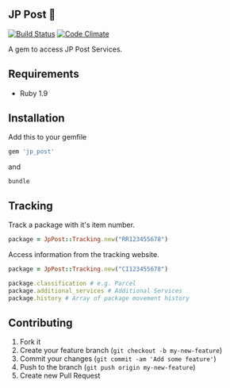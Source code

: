 ## JP Post :postbox:
[![Build Status](https://travis-ci.org/SebastianSzturo/jp_post.svg?branch=master)](https://travis-ci.org/SebastianSzturo/jp_post) [![Code Climate](https://codeclimate.com/github/SebastianSzturo/jp_post/badges/gpa.svg)](https://codeclimate.com/github/SebastianSzturo/jp_post)

A gem to access JP Post Services.

## Requirements
-  Ruby 1.9

## Installation

Add this to your gemfile

```ruby
gem 'jp_post'
```

and

```
bundle
```

## Tracking

Track a package with it's item number.

```ruby
package = JpPost::Tracking.new("RR123455678")
```

Access information from the tracking website.

```ruby
package = JpPost::Tracking.new("CI123455678")

package.classification # e.g. Parcel
package.additional_services # Additional Services 
package.history # Array of package movement history
```

## Contributing

1. Fork it
2. Create your feature branch (`git checkout -b my-new-feature`)
3. Commit your changes (`git commit -am 'Add some feature'`)
4. Push to the branch (`git push origin my-new-feature`)
5. Create new Pull Request
